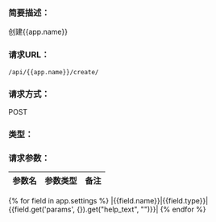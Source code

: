 ### **简要描述：**

创建{{app.name}}

### **请求URL：**

`/api/{{app.name}}/create/`

### **请求方式：**

POST

### **类型：**

### **请求参数：**

|参数名|参数类型|备注|
|:--|:--|:--|
{% for field in app.settings %}
|{{field.name}}|{{field.type}}|{{field.get('params', {}).get("help_text", "")}}|
{% endfor %}
